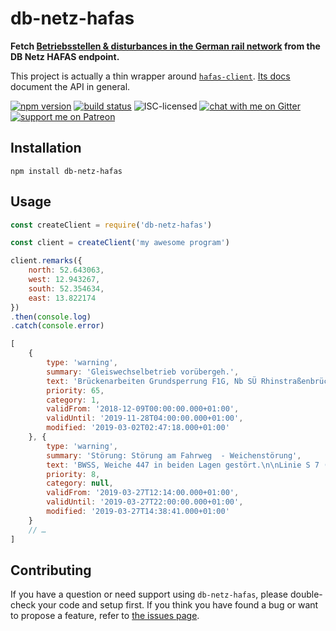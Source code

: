 # db-netz-hafas

**Fetch [Betriebsstellen & disturbances in the German rail network](https://strecken.info/) from the DB Netz HAFAS endpoint.**

This project is actually a thin wrapper around [`hafas-client`](https://github.com/public-transport/hafas-client/tree/4#hafas-client). [Its docs](https://github.com/public-transport/hafas-client/tree/4/docs) document the API in general.

[![npm version](https://img.shields.io/npm/v/db-netz-hafas.svg)](https://www.npmjs.com/package/db-netz-hafas)
[![build status](https://api.travis-ci.org/derhuerst/db-netz-hafas.svg?branch=master)](https://travis-ci.org/derhuerst/db-netz-hafas)
![ISC-licensed](https://img.shields.io/github/license/derhuerst/db-netz-hafas.svg)
[![chat with me on Gitter](https://img.shields.io/badge/chat%20with%20me-on%20gitter-512e92.svg)](https://gitter.im/derhuerst)
[![support me on Patreon](https://img.shields.io/badge/support%20me-on%20patreon-fa7664.svg)](https://patreon.com/derhuerst)


## Installation

```shell
npm install db-netz-hafas
```


## Usage

```js
const createClient = require('db-netz-hafas')

const client = createClient('my awesome program')

client.remarks({
	north: 52.643063,
	west: 12.943267,
	south: 52.354634,
	east: 13.822174
})
.then(console.log)
.catch(console.error)
```

```js
[
	{
		type: 'warning',
		summary: 'Gleiswechselbetrieb vorübergeh.',
		text: 'Brückenarbeiten Grundsperrung F1G, Nb SÜ Rhinstraßenbrücke in Biesdf Kr West Abzw',
		priority: 65,
		category: 1,
		validFrom: '2018-12-09T00:00:00.000+01:00',
		validUntil: '2019-11-28T04:00:00.000+01:00',
		modified: '2019-03-02T02:47:18.000+01:00'
	}, {
		type: 'warning',
		summary: 'Störung: Störung am Fahrweg  - Weichenstörung',
		text: 'BWSS, Weiche 447 in beiden Lagen gestört.\n\nLinie S 7 (Stamm) BAF - BWSS, Gl. 431 und BGRI - BPDH bzw. BWSS Gl. 434 - BAF \nLinie S 7 (Tag) BAF - BWSS, Gl. 434 dabei von BNIS - BWSS auf dem Gegengleis sowie BPDH - BGRI bzw. BWSS, Gl. 431 - BAF, dabei BWSS - BNIS auf dem Gegengleis\nSEV BWSS <> BGRI\n\nAb ca. 15 Uhr b.a.w. 20 min Takt der S 7 zwischen Potsdam und Wannsee.',
		priority: 8,
		category: null,
		validFrom: '2019-03-27T12:14:00.000+01:00',
		validUntil: '2019-03-27T22:00:00.000+01:00',
		modified: '2019-03-27T14:38:41.000+01:00'
	}
	// …
]
```


## Contributing

If you have a question or need support using `db-netz-hafas`, please double-check your code and setup first. If you think you have found a bug or want to propose a feature, refer to [the issues page](https://github.com/derhuerst/db-netz-hafas/issues).
